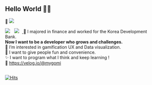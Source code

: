 ## Hello World 🤸‍♀️ 
👀 
<img src="https://img.shields.io/badge/Python-3766AB?style=flat-square&logo=Python&logoColor=white"/>

<a href="https://velog.io/@mygomi" target="_blank"><img src="https://img.shields.io/badge/Velog-20c997?style=flat-square&logo=Vimeo&logoColor=white"/></a>
<a href="https://alpox.kr">
    <img 
        src="http://img.shields.io/badge/-Tech%20Blog-655ced?style=flat&logo=Vimeo&link=https://alpox.kr"
        style="height : auto; margin-left : 10px; margin-right : 10px;"/>
</a>
👔 I majored in finance and worked for the Korea Development Bank. <br/>
**Now I want to be a developer who grows and challenges.** <br/>
💙 I’m interested in gamification UX and Data visualization. <br/>
💛 I want to give people fun and convenience. <br/>
✨ I want to program what I think and keep learning ! <br/>
🔗 https://velog.io/@mygomi <br/>
<br/>

[![Hits](https://hits.seeyoufarm.com/api/count/incr/badge.svg?url=https%3A%2F%2Fgithub.com%2FminiPinetree&count_bg=%23DED9E3&title_bg=%23868585&icon=&icon_color=%23E7E7E7&title=hits&edge_flat=false)](https://hits.seeyoufarm.com)

<!---
miniPinetree/miniPinetree is a ✨ special ✨ repository because its `README.md` (this file) appears on your GitHub profile.
You can click the Preview link to take a look at your changes.
--->
